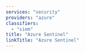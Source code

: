 ```yaml
---
services: "security"
providers: "azure"
classifiers:
  - "siem"
title: "Azure Sentinel"
linkTitle: "Azure Sentinel"
---
```

